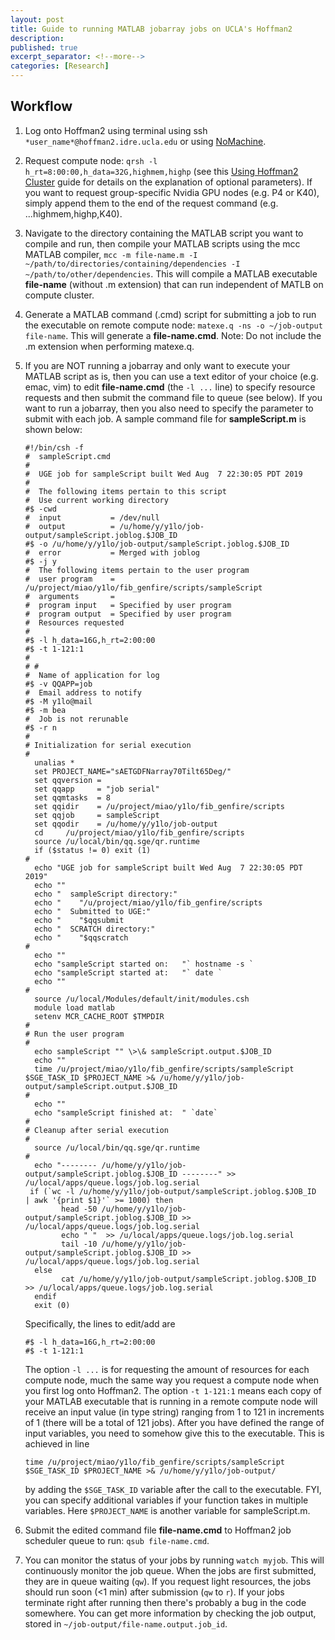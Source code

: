 ```yaml
---
layout: post
title: Guide to running MATLAB jobarray jobs on UCLA's Hoffman2
description: 
published: true
excerpt_separator: <!--more-->
categories: [Research]
---
```


## Workflow
<!--more-->

1. Log onto Hoffman2 using terminal using ssh `*user_name*@hoffman2.idre.ucla.edu` or using [NoMachine](https://www.hoffman2.idre.ucla.edu/access/nx/).

2. Request compute node: `qrsh -l h_rt=8:00:00,h_data=32G,highmem,highp` (see this [Using Hoffman2 Cluster](https://idre.ucla.edu/wp-content/uploads/2015/11/h2_20151005.pdf?a2f05c) guide for details on the explanation of optional parameters). If you want to request group-specific Nvidia GPU nodes (e.g. P4 or K40), simply append them to the end of the request command (e.g. ...highmem,highp,K40).

3. Navigate to the directory containing the MATLAB script you want to compile and run, then compile your MATLAB scripts using the mcc MATLAB compiler, `mcc -m file-name.m -I ~/path/to/directories/containing/dependencies -I ~/path/to/other/dependencies`. This will compile a MATLAB executable **file-name** (without .m extension) that can run independent of MATLB on compute cluster.

4. Generate a MATLAB command (.cmd) script for submitting a job to run the executable on remote compute node: `matexe.q -ns -o ~/job-output file-name`. This will generate a **file-name.cmd**. Note: Do not include the .m extension when performing matexe.q.

5. If you are NOT running a jobarray and only want to execute your MATLAB script as is, then you can use a text editor of your choice (e.g. emac, vim) to edit **file-name.cmd** (the `-l ...` line) to specify resource requests and then submit the command file to queue (see below). If you want to run a jobarray, then you also need to specify the parameter to submit with each job. A sample command file for **sampleScript.m** is shown below:  

    ```
    #!/bin/csh -f
    #  sampleScript.cmd
    #
    #  UGE job for sampleScript built Wed Aug  7 22:30:05 PDT 2019
    #
    #  The following items pertain to this script
    #  Use current working directory
    #$ -cwd
    #  input           = /dev/null
    #  output          = /u/home/y/y1lo/job-output/sampleScript.joblog.$JOB_ID
    #$ -o /u/home/y/y1lo/job-output/sampleScript.joblog.$JOB_ID
    #  error           = Merged with joblog
    #$ -j y
    #  The following items pertain to the user program
    #  user program    = /u/project/miao/y1lo/fib_genfire/scripts/sampleScript
    #  arguments       = 
    #  program input   = Specified by user program
    #  program output  = Specified by user program
    #  Resources requested
    #
    #$ -l h_data=16G,h_rt=2:00:00
    #$ -t 1-121:1
    #
    # #
    #  Name of application for log
    #$ -v QQAPP=job
    #  Email address to notify
    #$ -M y1lo@mail
    #$ -m bea
    #  Job is not rerunable
    #$ -r n
    #
    # Initialization for serial execution
    #  
      unalias *
      set PROJECT_NAME="sAETGDFNarray70Tilt65Deg/"
      set qqversion = 
      set qqapp     = "job serial"
      set qqmtasks  = 8
      set qqidir    = /u/project/miao/y1lo/fib_genfire/scripts
      set qqjob     = sampleScript
      set qqodir    = /u/home/y/y1lo/job-output
      cd     /u/project/miao/y1lo/fib_genfire/scripts
      source /u/local/bin/qq.sge/qr.runtime
      if ($status != 0) exit (1)
    #
      echo "UGE job for sampleScript built Wed Aug  7 22:30:05 PDT 2019"
      echo ""
      echo "  sampleScript directory:"
      echo "    "/u/project/miao/y1lo/fib_genfire/scripts
      echo "  Submitted to UGE:"
      echo "    "$qqsubmit
      echo "  SCRATCH directory:"
      echo "    "$qqscratch
    #
      echo ""
      echo "sampleScript started on:   "` hostname -s `
      echo "sampleScript started at:   "` date `
      echo ""
    #
      source /u/local/Modules/default/init/modules.csh
      module load matlab
      setenv MCR_CACHE_ROOT $TMPDIR
    #
    # Run the user program
    #
      echo sampleScript "" \>\& sampleScript.output.$JOB_ID
      echo ""
      time /u/project/miao/y1lo/fib_genfire/scripts/sampleScript $SGE_TASK_ID $PROJECT_NAME >& /u/home/y/y1lo/job-output/sampleScript.output.$JOB_ID
    #
      echo ""
      echo "sampleScript finished at:  " `date`
    #
    # Cleanup after serial execution
    #
      source /u/local/bin/qq.sge/qr.runtime
    #
      echo "-------- /u/home/y/y1lo/job-output/sampleScript.joblog.$JOB_ID --------" >> /u/local/apps/queue.logs/job.log.serial
     if (`wc -l /u/home/y/y1lo/job-output/sampleScript.joblog.$JOB_ID  | awk '{print $1}'` >= 1000) then
            head -50 /u/home/y/y1lo/job-output/sampleScript.joblog.$JOB_ID >> /u/local/apps/queue.logs/job.log.serial
            echo " "  >> /u/local/apps/queue.logs/job.log.serial
            tail -10 /u/home/y/y1lo/job-output/sampleScript.joblog.$JOB_ID >> /u/local/apps/queue.logs/job.log.serial
      else
            cat /u/home/y/y1lo/job-output/sampleScript.joblog.$JOB_ID >> /u/local/apps/queue.logs/job.log.serial
      endif
      exit (0)
    ```

    Specifically, the lines to edit/add are  

    ```
    #$ -l h_data=16G,h_rt=2:00:00
    #$ -t 1-121:1
    ```

    The option `-l ...` is for requesting the amount of resources for each compute node, much the same way you request a compute node when you first log onto Hoffman2. The option `-t 1-121:1` means each copy of your MATLAB executable that is running in a remote compute node will receive an input value (in type string) ranging from 1 to 121 in increments of 1 (there will be a total of 121 jobs). After you have defined the range of input variables, you need to somehow give this to the executable. This is achieved in line  

    ```
    time /u/project/miao/y1lo/fib_genfire/scripts/sampleScript $SGE_TASK_ID $PROJECT_NAME >& /u/home/y/y1lo/job-output/
    ```

    by adding the `$SGE_TASK_ID` variable after the call to the executable. FYI, you can specify additional variables if your function takes in multiple variables. Here `$PROJECT_NAME` is another variable for sampleScript.m.

6. Submit the edited command file **file-name.cmd** to Hoffman2 job scheduler queue to run: `qsub file-name.cmd`.

7. You can monitor the status of your jobs by running `watch myjob`. This will continuously monitor the job queue. When the jobs are first submitted, they are in queue waiting (`qw`). If you request light resources, the jobs should run soon (<1 min) after submission (`qw` to `r`). If your jobs terminate right after running then there's probably a bug in the code somewhere. You can get more information by checking the job output, stored in `~/job-output/file-name.output.job_id`.